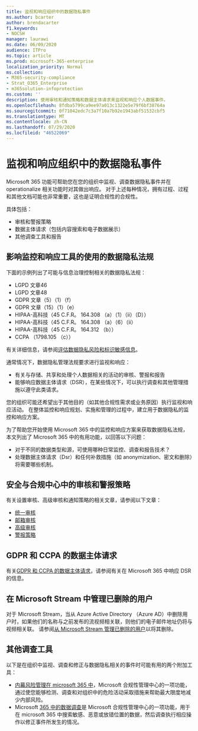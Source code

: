 ```yaml
---
title: 监视和响应组织中的数据隐私事件
ms.author: bcarter
author: brendacarter
f1.keywords:
- NOCSH
manager: laurawi
ms.date: 06/09/2020
audience: ITPro
ms.topic: article
ms.prod: microsoft-365-enterprise
localization_priority: Normal
ms.collection:
- M365-security-compliance
- Strat_O365_Enterprise
- m365solution-infoprotection
ms.custom: ''
description: 使用审核和通知策略和数据主体请求来监视和响应个人数据事件。
ms.openlocfilehash: 8fdba5799ca9ee97a013c1322e5e79f6bf38764a
ms.sourcegitcommit: 0f71042edc7c3a7f10a7b92e1943abf51532cbf5
ms.translationtype: MT
ms.contentlocale: zh-CN
ms.lasthandoff: 07/29/2020
ms.locfileid: "46522069"
---
```

# <a name="monitor-and-respond-to-data-privacy-incidents-in-your-organization"></a>监视和响应组织中的数据隐私事件

Microsoft 365 功能可帮助您在您的组织中监视、调查数据隐私事件并在 operationalize 相关功能时对其做出响应。 对于上述每种情况，拥有过程、过程和其他文档可能也非常重要，这也是证明合规性的合规性。

具体包括： 

- 审核和警报策略
- 数据主体请求（包括内容搜索和电子数据展示）
- 其他调查工具和报告

## <a name="data-privacy-regulations-impacting-the-use-of-monitoring-and-response-tools"></a>影响监控和响应工具的使用的数据隐私法规

下面的示例列出了可能与信息治理控制相关的数据隐私法规：

- LGPD 文章46
- LGPD 文章48
- GDPR 文章（5）（1）（f）
- GDPR 文章（15）（1）（e）
- HIPAA-高科技（45 C.F.R。 164.308 （a）（1）（ii）（D））
- HIPAA-高科技（45 C.F.R。 164.308 （a）（6）（ii）
- HIPAA-高科技（45 C.F.R。 164.312 （b））
- CCPA （1798.105 （c））

有关详细信息，请参阅[评估数据隐私风险和标识敏感信息](information-protection-deploy-assess.md)。

通常情况下，数据隐私管理法规要求进行监视和响应：

- 有关与存储、共享和处理个人数据相关的活动的审核、警报和报告
- 能够响应数据主体请求（DSR），在某些情况下，可以执行调查和其他管理措施以遵守此类请求。

您的组织可能还希望出于其他目的（如其他合规性需求或业务原因）执行监视和响应活动。 在整体监控和响应规划、实施和管理的过程中，建立用于数据隐私的监控和响应方案。

为了帮助您开始使用 Microsoft 365 中的监控和响应方案来获取数据隐私法规，本文列出了 Microsoft 365 中的有用功能，以回答以下问题： 

- 对于不同的数据类型和源，可使用哪种日常监控、调查和报告技术？
- 处理数据主体请求（Dsr）和任何补救措施（如 anonymization、密文和删除）将需要哪些机制。

## <a name="auditing-and-alert-policies-in-the-security-and-compliance-center"></a>安全与合规中心中的审核和警报策略

有关设置审核、高级审核和通知策略的相关文章，请参阅以下文章：

- [统一审核](../compliance/search-the-audit-log-in-security-and-compliance.md)
- [邮箱审核](../compliance/enable-mailbox-auditing.md)
- [高级审核](../compliance/advanced-audit.md)
- [警报策略](../compliance/alert-policies.md)

## <a name="data-subject-requests-for-the-gdpr-and-ccpa"></a>GDPR 和 CCPA 的数据主体请求

有关[GDPR 和 CCPA 的数据主体请求](../compliance/gdpr-dsr-office365.md)，请参阅有关在 Microsoft 365 中响应 DSR 的信息。

## <a name="manage-deleted-users-in-microsoft-stream"></a>在 Microsoft Stream 中管理已删除的用户

对于 Microsoft Stream，当从 Azure Active Directory （Azure AD）中删除用户时，如果他们的名称与之前发布的流视频相关联，则他们的电子邮件地址仍将与视频相关联。 请参阅[从 Microsoft Stream 管理已删除的用户](https://docs.microsoft.com/stream/managing-deleted-users)以将其删除。

## <a name="additional-investigative-tools"></a>其他调查工具

以下是在组织中监视、调查和修正与数据隐私相关的事件时可能有用的两个附加工具：

- [内幕风险管理在 microsoft 365 中](../compliance/insider-risk-management.md)，Microsoft 合规性管理中心的一项功能，通过使您能够检测、调查和对组织中的危险活动采取措施来帮助最大限度地减少内部风险。
- Microsoft [365 中的数据调查](../compliance/overview-data-investigations.md)是 Microsoft 合规性管理中心的一项功能，用于在 microsoft 365 中搜索敏感、恶意或放错位置的数据，然后调查执行相应操作以修正事件所发生的情况。

